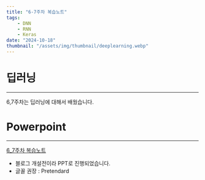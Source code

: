 ```yaml
---
title: "6-7주차 복습노트"
tags:
    - DNN
    - RNN
    - Keras
date: "2024-10-18"
thumbnail: "/assets/img/thumbnail/deeplearning.webp"
---
```


# 딥러닝
---
6,7주차는 딥러닝에 대해서 배웠습니다.

# Powerpoint
---
[6_7주차 복습노트](https://docs.google.com/presentation/d/1267QbDow0k9-xJB8_lYKMkwK6lQ7R8ct/edit?usp=drive_link&ouid=110582999063746602025&rtpof=true&sd=true)

* 블로그 개설전이라 PPT로 진행되었습니다.
* 글꼴 권장 : Pretendard




